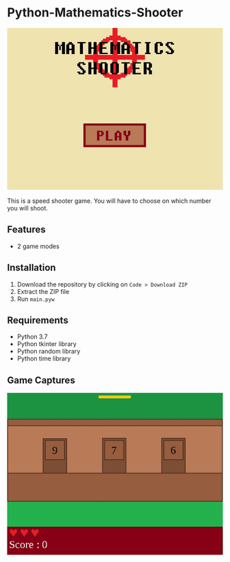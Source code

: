 # Python-Mathematics-Shooter
![Preview image](./preview/preview.jpg)

This is a speed shooter game. You will have to choose on which number you will shoot.
## Features
- 2 game modes
## Installation
1. Download the repository by clicking on `Code > Download ZIP`
2. Extract the ZIP file
3. Run `main.pyw`
## Requirements
- Python 3.7
- Python tkinter library
- Python random library
- Python time library
## Game Captures
![Game capture](./preview/images/1.jpg)